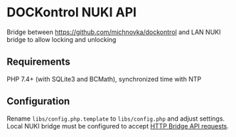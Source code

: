# DOCKontrol NUKI API

Bridge between https://github.com/michnovka/dockontrol and LAN NUKI bridge to allow locking and unlocking

## Requirements

PHP 7.4+ (with SQLite3 and BCMath), synchronized time with NTP

## Configuration

Rename `libs/config.php.template` to `libs/config.php` and adjust settings. Local NUKI bridge must be configured to accept [HTTP Bridge API requests](https://developer.nuki.io/page/nuki-bridge-http-api-1-11/4/).